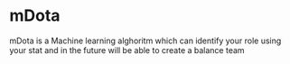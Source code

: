 # mDota
mDota is a Machine learning alghoritm which can identify your role using your stat and in the future will be able to create a balance team
